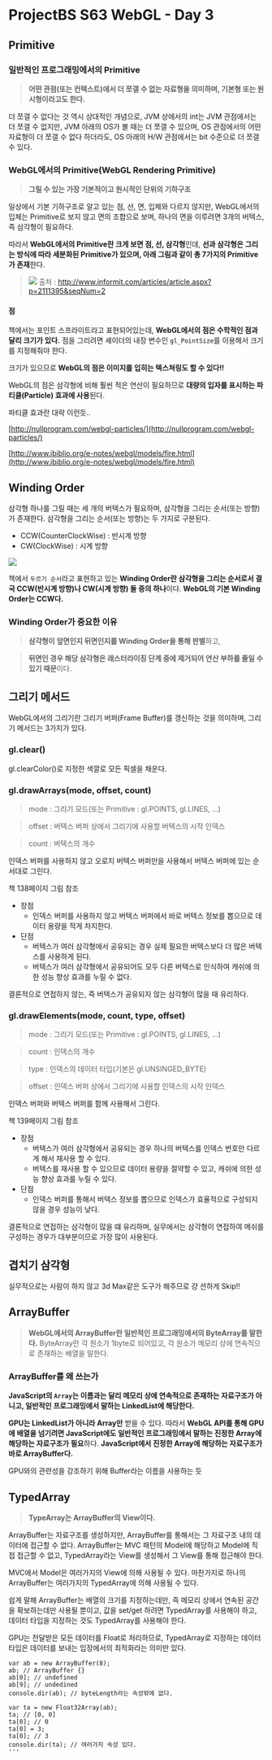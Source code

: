 # ProjectBS S63 WebGL - Day 3

## Primitive

### 일반적인 프로그래밍에서의 Primitive 

> **어떤 관점(또는 컨텍스트)에서 더 쪼갤 수 없는 자료형을 의미하며, 기본형 또는 원시형이라고도 한다.**

더 쪼갤 수 없다는 것 역시 상대적인 개념으로,
JVM 상에서의 int는 JVM 관점에서는 더 쪼갤 수 없지만, JVM 아래의 OS가 볼 때는 더 쪼갤 수 있으며, 
OS 관점에서의 어떤 자료형이 더 쪼갤 수 없다 하더라도, OS 아래의 H/W 관점에서는 bit 수준으로 더 쪼갤 수 있다.

### WebGL에서의 Primitive(WebGL Rendering Primitive)

> **그릴 수 있는 가장 기본적이고 원시적인 단위의 기하구조**

일상에서 기본 기하구조로 알고 있는 점, 선, 면, 입체와 다르지 않지만, WebGL에서의 입체는 Primitive로 보지 않고 면의 조합으로 보며, 하나의 면을 이루려면 3개의 버텍스, 즉 삼각형이 필요하다.

따라서 **WebGL에서의 Primitive란 크게 보면 점, 선, 삼각형**인데, **선과 삼각형은 그리는 방식에 따라 세분화된 Primitive가 있으며, 아래 그림과 같이 총 7가지의 Primitive가 존재**한다.

>![](https://camo.githubusercontent.com/157ef95b89d133244429dbfa2357b7579c1767f9/687474703a2f2f7074676d656469612e70656172736f6e636d672e636f6d2f696d616765732f63686170335f393738303332313930323932342f656c656d656e744c696e6b732f303366696731335f616c742e6a7067)
> 출처 : [http://www.informit.com/articles/article.aspx?p=2111395&seqNum=2 ](http://www.informit.com/articles/article.aspx?p=2111395&seqNum=2 )

#### 점

책에서는 포인트 스프라이트라고 표현되어있는데, **WebGL에서의 점은 수학적인 점과 달리 크기가 있다.** 점을 그리려면 셰이더의 내장 변수인 `gl_PointSize`를 이용해서 크기를 지정해줘야 한다.

크기가 있으므로 **WebGL의 점은 이미지를 입히는 텍스쳐링도 할 수 있다!!**

WebGL의 점은 삼각형에 비해 훨씬 적은 연산이 필요하므로 **대량의 입자를 표시하는 파티클(Particle) 효과에 사용**된다.

파티클 효과란 대략 이런듯.. 

[http://nullprogram.com/webgl-particles/](http://nullprogram.com/webgl-particles/)

[http://www.ibiblio.org/e-notes/webgl/models/fire.html](http://www.ibiblio.org/e-notes/webgl/models/fire.html)


## Winding Order

삼각형 하나를 그릴 때는 세 개의 버텍스가 필요하며, 삼각형을 그리는 순서(또는 방향)가 존재한다.
삼각형을 그리는 순서(또는 방향)는 두 가지로 구분된다.

- CCW(CounterClockWise) : 반시계 방향
- CW(ClockWise) : 시계 방향

![](http://learnopengl.com/img/advanced/faceculling_windingorder.png)

책에서 `두르기 순서`라고 표현하고 있는 **Winding Order란 삼각형을 그리는 순서로서 결국 CCW(반시계 방향)나 CW(시계 방향) 둘 중의 하나**이다. **WebGL의 기본 Winding Order는 CCW다.**

### Winding Order가 중요한 이유 

>**삼각형이 앞면인지 뒤면인지를 Winding Order을 통해 판별**하고, 

>**뒤면인 경우 해당 삼각형은 래스터라이징 단계 중에 제거되어 연산 부하를 줄일 수 있기 때문**이다.


## 그리기 메서드

WebGL에서의 그리기란 그리기 버퍼(Frame Buffer)를 갱신하는 것을 의미하며, 그리기 메서드는 3가지가 있다.

### gl.clear()

gl.clearColor()로 지정한 색깔로 모든 픽셀을 채운다.

### gl.drawArrays(mode, offset, count)


>mode : 그리기 모드(또는 Primitive : gl.POINTS, gl.LINES, ...)

>offset : 버텍스 버퍼 상에서 그리기에 사용할 버텍스의 시작 인덱스

>count : 버텍스의 개수


인덱스 버퍼를 사용하지 않고 오로지 버텍스 버퍼만을 사용해서 버텍스 버퍼에 있는 순서대로 그린다.

책 138페이지 그림 참조

- 장점
	- 인덱스 버퍼를 사용하지 않고 버텍스 버퍼에서 바로 버텍스 정보를 뽑으므로 데이터 용량을 적게 차지한다.	
- 단점
	- 버텍스가 여러 삼각형에서 공유되는 경우 실제 필요한 버텍스보다 더 많은 버텍스를 사용하게 된다.
	- 버텍스가 여러 삼각형에서 공유되어도 모두 다른 버텍스로 인식하여 캐쉬에 의한 성능 향상 효과를 누릴 수 없다.

결론적으로 연접하지 않는, 즉 버텍스가 공유되지 않는 삼각형이 많을 때 유리하다.

### gl.drawElements(mode, count, type, offset)

>mode : 그리기 모드(또는 Primitive : gl.POINTS, gl.LINES, ...)

>count : 인덱스의 개수

>type : 인덱스의 데이터 타입(기본은 gl.UNSINGED_BYTE)

>offset : 인덱스 버퍼 상에서 그리기에 사용할 인덱스의 시작 인덱스

인덱스 버퍼와 버텍스 버퍼를 함께 사용해서 그린다.

책 139페이지 그림 참조

- 장점
	- 버텍스가 여러 삼각형에서 공유되는 경우 하나의 버텍스를 인덱스 번호만 다르게 해서 재사용 할 수 있다.
	- 버텍스를 재사용 할 수 있으므로 데이터 용량을 절약할 수 있고, 캐쉬에 의한 성능 향상 효과를 누릴 수 있다.
- 단점
	- 인덱스 버퍼를 통해서 버텍스 정보를 뽑으므로 인덱스가 효율적으로 구성되지 않을 경우 성능이 낮다.
	
결론적으로 연접하는 삼각형이 많을 떄 유리하며, 실무에서는 삼각형이 연접하여 메쉬를 구성하는 경우가 대부분이므로 가장 많이 사용된다.

## 겹치기 삼각형

실무적으로는 사람이 하지 않고 3d Max같은 도구가 해주므로 걍 션하게 Skip!!   

## ArrayBuffer

> **WebGL에서의 ArrayBuffer란 일반적인 프로그래밍에서의 ByteArray를 말한다.**
> ByteArray란 각 원소가 1byte로 되어있고, 각 원소가 메모리 상에 연속적으로 존재하는 배열을 말한다.

### ArrayBuffer를 왜 쓰는가

**JavaScript의 `Array`는 이름과는 달리 메모리 상에 연속적으로 존재하는 자료구조가 아니고, 일반적인 프로그래밍에서 말하는 LinkedList에 해당한다.**

**GPU는 LinkedList가 아니라 Array만** 받을 수 있다. 따라서 **WebGL API를 통해 GPU에 배열을 넘기려면 JavaScript에도 일반적인 프로그래밍에서 말하는 진정한 Array에 해당하는 자료구조가 필요**하다. **JavaScript에서 진정한 Array에 해당하는 자료구조가 바로 ArrayBuffer다.**

GPU와의 관련성을 강조하기 위해 Buffer라는 이름을 사용하는 듯

## TypedArray

> **TypeArray는 ArrayBuffer의 View이다.**

ArrayBuffer는 자료구조를 생성하지만, ArrayBuffer를 통해서는 그 자료구조 내의 데이터에 접근할 수 없다.
ArrayBuffer는 MVC 패턴의 Model에 해당하고 Model에 직접 접근할 수 없고, TypedArray라는 View를 생성해서 그 View를 통해 접근해야 한다.

MVC에서 Model은 여러가지의 View에 의해 사용될 수 있다. 마찬가지로 하나의 ArrayBuffer는 여러가지의 TypedArray에 의해 사용될 수 있다.

쉽게 말해 ArrayBuffer는 배열의 크기를 지정하는데만, 즉 메모리 상에서 연속된 공간을 확보하는데만 사용될 뿐이고, 값을 set/get 하려면 TypedArray를 사용해야 하고, 데이터 타입을 지정하는 것도 TypedArray를 사용해야 한다.

GPU는 전달받은 모든 데이터를 Float로 처리하므로, TypedArray로 지정하는 데이터 타입은 데이터를 보내는 입장에서의 최적화라는 의미만 있다. 

```
var ab = new ArrayBuffer(8);
ab; // ArrayBuffer {}
ab[0]; // undefined
ab[9]; // undedined
console.dir(ab); // byteLength라는 속성밖에 없다.

var ta = new Float32Array(ab);
ta; // [0, 0]
ta[0]; // 0
ta[0] = 3;
ta[0]; // 3
console.dir(ta); // 여러가지 속성 있다.
'''

